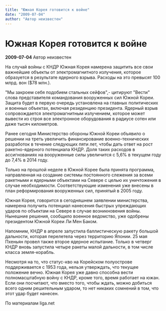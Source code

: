 ```yaml
---
title: "Южная Корея готовится к войне"
date: "2009-07-04"
author: "Автор неизвестен"
---
```


# Южная Корея готовится к войне

**2009-07-04** Автор неизвестен

На случай войны с КНДР Южная Корея намерена защитить все свои важнейшие объекты от электромагнитного излучения, которое образуется в результате ядерного взрыва. Расходы на это превысят 100 млрд. вон ($78 млн.).

"Мы закроем себя подобием стальных сейфов",- цитируют "Вести" слова представителя командования вооруженных сил Южной Кореи. Защита будет в первую очередь установлена на главных политических и военных объектах, включая резиденцию президента. Ядерный взрыв сопровождается электромагнитным излучением, которое может вывести из строя все электронное оборудования в радиусе сотен или даже тысяч километров.

Ранее сегодня Министерство обороны Южной Кореи объявило о решении на треть увеличить финансирование военно-технических разработок в течение следующих пяти лет, чтобы дать ответ на рост ракетно-ядерного потенциала КНДР. Доля таких расходов в ассигнованиях на вооруженные силы увеличится с 5,6% в текущем году до 7,4% в 2014 году.

Только на прошлой неделе в Южной Корее была принята программа, направленная на создание системы постоянного слежения за всеми ракетными и ядерными объектами на Севере с целью их уничтожения в случае необходимости. Соответствующие изменения уже внесены в план реформирования вооруженных сил, принятый в 2005 году.

Южная Корея, говорится в сегодняшнем заявлении министерства, намерена получить потенциал нанесения быстрых упреждающих ударов по объектам на Севере в случае возникновения войны. Нынешние решения, сообщило военное ведомство, уже одобрены президентом Южной Кореи Ли Мен Баком.

Напомним, КНДР в апреле запустила баллистическую ракету большой дальности, которая перелетела через территорию Японии. 25 мая Пхеньян провел также второе ядерное испытание. Только в четверг КНДР вновь запустила четыре ракеты малой дальности, в том числе класса земля-корабль.

Несмотря на то, что статус-кво на Корейском полуострове поддерживается с 1953 года, нельзя утверждать, что текущее положение вечно. Южная Корея уже давно способна вести полномасштабную войну с КНДР, кроме того, время работает на южан. Если они посчитают, что вместо того, чтобы ждать, можно добиться всего одним решительным ударом, то нет никаких сомнений в том, что этот удар будет нанесен.

По материалам liga.net